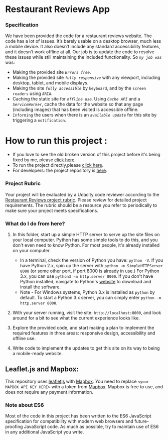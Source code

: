 # Restaurant Reviews App

### Specification
We have been provided the code for a restaurant reviews website. The code has a lot of issues. It’s barely usable on a desktop browser, much less a mobile device. It also doesn’t include any standard accessibility features, and it doesn’t work offline at all. Our job is to update the code to resolve these issues while still maintaining the included functionality. So _`my job was`_ was:

 - Making the provided site _`Errors free`_.
 - Making the provided site _`fully responsive`_ with any viewport, including desktop, tablet, and mobile displays.
 - Making the site _`fully accessible`_ by `keyboard`, and by the `screen readers` using `ARIA`.
 - Caching the static site for _`offline use`_. Using _`Cache API`_ and a _`ServiceWorker`_, cache the data for the website so that any page (including images) that has been visited is accessible offline.
 - `Informing` the users when there is an _`available update`_ for this site by triggering a `notification`.

# How to run this project :
 - If you love to see the old broken version of this project before it's being fixed by me, please [click here](https://danny-mousa.github.io/mws-restaurant-stage-1/).
 - To run the project directly,please [click here](https://danny-mousa.github.io/rest-rev-stg1/).
 - For developers: the project repository is [here](https://github.com/Danny-Mousa/rest-rev-stg1).

### Project Rubric

Your project will be evaluated by a Udacity code reviewer according to the [Restaurant Reviews project rubric](https://review.udacity.com/#!/rubrics/1090/view). Please review for detailed project requirements. The rubric should be a resource you refer to periodically to make sure your project meets specifications.

### What do I do from here?

1. In this folder, start up a simple HTTP server to serve up the site files on your local computer. Python has some simple tools to do this, and you don't even need to know Python. For most people, it's already installed on your computer.

    * In a terminal, check the version of Python you have: `python -V`. If you have Python 2.x, spin up the server with `python -m SimpleHTTPServer 8000` (or some other port, if port 8000 is already in use.) For Python 3.x, you can use `python3 -m http.server 8000`. If you don't have Python installed, navigate to Python's [website](https://www.python.org/) to download and install the software.
   * Note -  For Windows systems, Python 3.x is installed as `python` by default. To start a Python 3.x server, you can simply enter `python -m http.server 8000`.
2. With your server running, visit the site: `http://localhost:8000`, and look around for a bit to see what the current experience looks like.
3. Explore the provided code, and start making a plan to implement the required features in three areas: responsive design, accessibility and offline use.
4. Write code to implement the updates to get this site on its way to being a mobile-ready website.

## Leaflet.js and Mapbox:

This repository uses [leafletjs](https://leafletjs.com/) with [Mapbox](https://www.mapbox.com/). You need to replace `<your MAPBOX API KEY HERE>` with a token from [Mapbox](https://www.mapbox.com/). Mapbox is free to use, and does not require any payment information.

### Note about ES6

Most of the code in this project has been written to the ES6 JavaScript specification for compatibility with modern web browsers and future-proofing JavaScript code. As much as possible, try to maintain use of ES6 in any additional JavaScript you write.
